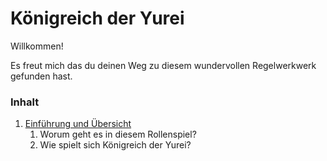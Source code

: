 # Königreich der Yurei

Willkommen!

Es freut mich das du deinen Weg zu diesem wundervollen Regelwerkwerk gefunden hast.



### Inhalt

1. [Einführung und Übersicht](https://github.com/marcelfnfnllvr/kingdomoftheyurei/blob/main/Allgemeines.md#worum-geht-es-in-diesem-rollenspiel)
   1. Worum geht es in diesem Rollenspiel?
   2. Wie spielt sich Königreich der Yurei?

